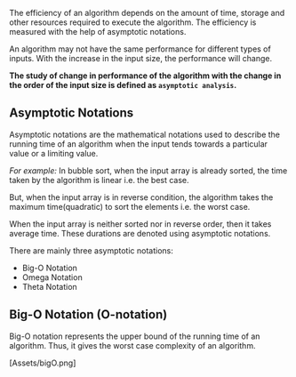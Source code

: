 The efficiency of an algorithm depends on the amount of time, storage and other resources required to execute the algorithm. The efficiency is measured with the help of asymptotic notations.

An algorithm may not have the same performance for different types of inputs. With the increase in the input size, the performance will change.

**The study of change in performance of the algorithm with the change in the order of the input size is defined as `asymptotic analysis`.**

Asymptotic Notations
---
Asymptotic notations are the mathematical notations used to describe the running time of an algorithm when the input tends towards a particular value or a limiting value.

*For example:* In bubble sort, when the input array is already sorted, the time taken by the algorithm is linear i.e. the best case.

But, when the input array is in reverse condition, the algorithm takes the maximum time(quadratic) to sort the elements i.e. the worst case.

When the input array is neither sorted nor in reverse order, then it takes average time. These durations are denoted using asymptotic notations.

There are mainly three asymptotic notations:
- Big-O Notation
- Omega Notation
- Theta Notation


Big-O Notation (O-notation)
---
Big-O notation represents the upper bound of the running time of an algorithm. Thus, it gives the worst case complexity of an algorithm.

[Assets/bigO.png]